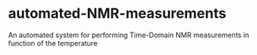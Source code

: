 # automated-NMR-measurements
An automated system for performing Time-Domain NMR measurements in function of the temperature
